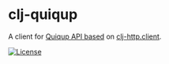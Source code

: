 clj-quiqup
==========

A client for [Quiqup API based](https://api-docs.quiqup.com) on [clj-http.client](https://clojars.org/clj-http).

[![License](https://img.shields.io/badge/MIT-Clause-blue.svg)](https://opensource.org/licenses/MIT)
